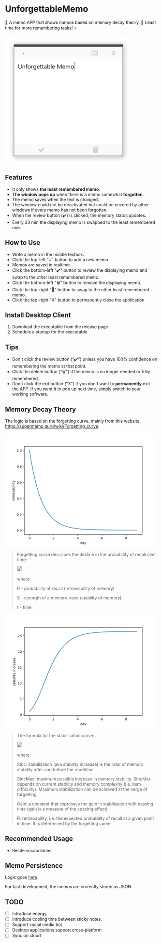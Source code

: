 # UnforgettableMemo

📒 A memo APP that shows memos based on memory decay theory. 🧠 Least time for more remembering tasks! ⚡

![](img/screenshot.mainWindow.png)

## Features

-   It only shows **the least remembered memo**.
-   **The window pops up** when there is a memo somewhat **forgotten**.
-   The memo saves when the text is changed.
-   The window could not be deactivated but could be covered by other windows if every memo has not been forgotten.
-   When the review button (✔️) is clicked, the memory status updates.
-   Every 30 min the displaying memo is swapped to the least remembered one.

## How to Use

-   Write a memo in the middle textbox.
-   Click the top-left "+" button to add a new memo
-   Memos are saved in realtime.
-   Click the bottom-left "✔️" button to review the displaying memo and swap to the other least remembered memo.
-   Click the bottom-left "🗑" button to remove the displaying memo.
-   Click the top-right "🔄" button to swap to the other least remembered memo.
-   Click the top-right "X" button to permanently close the application.

## Install Desktop Client

1. Download the executable from the release page
1. Schedule a startup for the executable

## Tips

-   Don't click the review button ("✔️") unless you have 100% confidence on remembering the memo at that point.
-   Click the delete button ("🗑") if the memo is no longer needed or fully remembered.
-   Don't click the exit button ("X") if you don't want to **permanently** exit the APP. If you want it to pop up next time, simply switch to your working software.

## Memory Decay Theory

The logic is based on the forgetting curve, mainly from this website <https://supermemo.guru/wiki/Forgetting_curve>.

![retrievability](img/retrievability-day.png)

> Forgetting curve describes the decline in the probability of recall over time:
>
> <img src="https://render.githubusercontent.com/render/math?math=R = e ^ {-t / S}"/>
>
> where:
>
> R - probability of recall (retrievability of memory)
>
> S - strength of a memory trace (stability of memory)
>
> t - time

![stabilityIncrease](img/stabilityIncrease-day.png)

> The formula for the stabilization curve:
>
> <img src="https://render.githubusercontent.com/render/math?math=SInc = SInc_{Max} * e ^ {-Gain * R}"/>
>
> where:
>
> SInc: stabilization (aka stability increase) is the ratio of memory stability after and before the repetition
>
> SIncMax: maximum possible increase in memory stability. SIncMax depends on current stability and memory complexity (i.e. item difficulty). Maximum stabilization can be achieved at the verge of forgetting
>
> Gain: a constant that expresses the gain in stabilization with passing time (gain is a measure of the spacing effect)
>
> R: retrievability, i.e. the expected probability of recall at a given point in time. It is determined by the forgetting curve

## Recommended Usage

-   Recite vocabularies

## Memo Persistence

Logic goes [here](src/UnforgettableMemo.Shared/Data).

For fast development, the memos are currently stored as JSON.

## TODO

-   [ ] Introduce energy.
-   [ ] Introduce cooling time between sticky notes.
-   [ ] Support social media bot
-   [ ] Desktop applications support cross-platform
-   [ ] Sync on cloud
